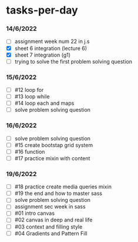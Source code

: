 # tasks-per-day
### 14/6/2022
- [ ] assignment week num 22 in j.s
- [x] sheet 6 integration (lecture 6)
- [x] sheet 7 integration (g1)
- [ ] trying to solve the first problem solving question
### 15/6/2022
- [ ] #12 loop for
- [ ] #13 loop while 
- [ ] #14 loop each and maps
- [ ] solve problem solving question 
### 16/6/2022
- [ ] solve problem solving question 
- [ ] #15 create bootstap grid system
- [ ] #16 function
- [ ] #17 practice mixin with content
### 19/6/2022
- [ ] #18 practice create media queries mixin
- [ ] #19 the end and how to master sass
- [ ] solve problem solving question 
- [ ] assignment sec week in sass
- [ ] #01 intro canvas
- [ ] #02 canvas in deep and real life
- [ ] #03 context and filling style
- [ ] #04 Gradients and Pattern Fill

